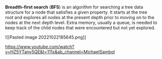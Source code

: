 **Breadth-first search** (**BFS**) is an algorithm for searching a tree data structure for a node that satisfies a given property. It starts at the tree root and explores all nodes at the present depth prior to moving on to the nodes at the next depth level. Extra memory, usually a queue, is needed to keep track of the child nodes that were encountered but not yet explored.

![[Pasted image 20221022185645.png]]

https://www.youtube.com/watch?v=HZ5YTanv5QE&t=111s&ab_channel=MichaelSambol

